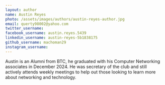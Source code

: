 ```yaml
---
layout: author
name: Austin Reyes
photo: /assets/images/authors/austin-reyes-author.jpg
email: querty98002@yahoo.com
twitter_username:
facebook_username: austin.reyes.5439
linkedin_username: austin-reyes-5b1838175
github_username: machoman29
instagram_username:
---
```


Austin is an Alumni from BTC, he graduated with his Computer Networking associates in December 2024. He was secretary of the club and still actively attends weekly meetings to help out those looking to learn more about networking and technology.